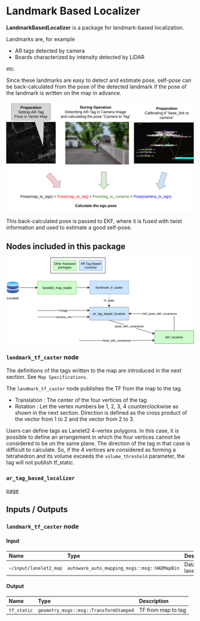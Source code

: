 # Landmark Based Localizer

**LandmarkBasedLocalizer** is a package for landmark-based localization.

Landmarks are, for example

* AR tags detected by camera
* Boards characterized by intensity detected by LiDAR

etc.

Since these landmarks are easy to detect and estimate pose, self-pose can be back-calculated from the pose of the detected landmark if the pose of the landmark is written on the map in advance.

![principle](./doc_image/principle.png)

This back-calculated pose is passed to EKF, where it is fused with twist information and used to estimate a good self-pose.

## Nodes included in this package

![node diagram](./doc_image/node_diagram.drawio.svg)

### `landmark_tf_caster` node

The definitions of the tags written to the map are introduced in the next section. See `Map Specifications`.

The `landmark_tf_caster` node publishes the TF from the map to the tag.

* Translation : The center of the four vertices of the tag
* Rotation : Let the vertex numbers be 1, 2, 3, 4 counterclockwise as shown in the next section. Direction is defined as the cross product of the vector from 1 to 2 and the vector from 2 to 3.

Users can define tags as Lanelet2 4-vertex polygons.
In this case, it is possible to define an arrangement in which the four vertices cannot be considered to be on the same plane. The direction of the tag in that case is difficult to calculate.
So, if the 4 vertices are considered as forming a tetrahedron and its volume exceeds the `volume_threshold` parameter, the tag will not publish tf_static.

### `ar_tag_based_localizer`

[page](./doc/ar_tag_based_localizer.md)

## Inputs / Outputs

### `landmark_tf_caster` node

#### Input

| Name                   | Type                                         | Description      |
| :--------------------- | :------------------------------------------- | :--------------- |
| `~/input/lanelet2_map` | `autoware_auto_mapping_msgs::msg::HADMapBin` | Data of lanelet2 |

#### Output

| Name        | Type                                   | Description        |
| :---------- | :------------------------------------- | :----------------- |
| `tf_static` | `geometry_msgs::msg::TransformStamped` | TF from map to tag |

